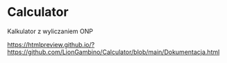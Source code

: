 # Calculator
Kalkulator z wyliczaniem ONP

https://htmlpreview.github.io/?https://github.com/LionGambino/Calculator/blob/main/Dokumentacja.html
